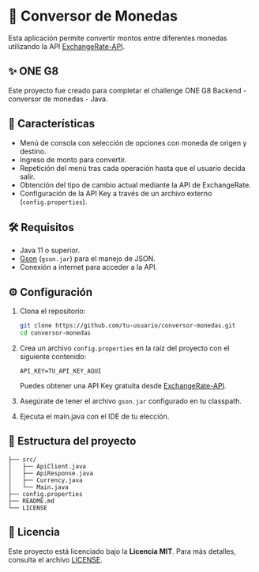 # 💱 Conversor de Monedas

Esta aplicación permite convertir montos entre diferentes monedas utilizando la API [ExchangeRate-API](https://www.exchangerate-api.com/). 

## ✨ ONE G8

Este proyecto fue creado para completar el challenge ONE G8 Backend - conversor de monedas - Java.

## 🚀 Características

- Menú de consola con selección de opciones con moneda de origen y destino.
- Ingreso de monto para convertir.
- Repetición del menú tras cada operación hasta que el usuario decida salir.
- Obtención del tipo de cambio actual mediante la API de ExchangeRate.
- Configuración de la API Key a través de un archivo externo (`config.properties`).

## 🛠️ Requisitos

- Java 11 o superior.
- [Gson](https://github.com/google/gson) (`gson.jar`) para el manejo de JSON.
- Conexión a internet para acceder a la API.

## ⚙️ Configuración

1. Clona el repositorio:

   ```bash
   git clone https://github.com/tu-usuario/conversor-monedas.git
   cd conversor-monedas
   ```

2. Crea un archivo `config.properties` en la raíz del proyecto con el siguiente contenido:

   ```properties
   API_KEY=TU_API_KEY_AQUI
   ```

   Puedes obtener una API Key gratuita desde [ExchangeRate-API](https://www.exchangerate-api.com/).

3. Asegúrate de tener el archivo `gson.jar` configurado en tu classpath.



4. Ejecuta el main.java con el IDE de tu elección.

## 📁 Estructura del proyecto

```
├── src/
│   ├── ApiClient.java
│   ├── ApiResponse.java
│   ├── Currency.java
│   └── Main.java
├── config.properties
├── README.md
└── LICENSE
```

## 📄 Licencia

Este proyecto está licenciado bajo la **Licencia MIT**. Para más detalles, consulta el archivo [LICENSE](LICENSE).
